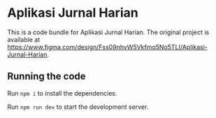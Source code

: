 # Aplikasi Jurnal Harian

This is a code bundle for Aplikasi Jurnal Harian. The original project is available at https://www.figma.com/design/Fss09nhvW5Vkfmq5No5TLI/Aplikasi-Jurnal-Harian.

## Running the code

Run `npm i` to install the dependencies.

Run `npm run dev` to start the development server.
